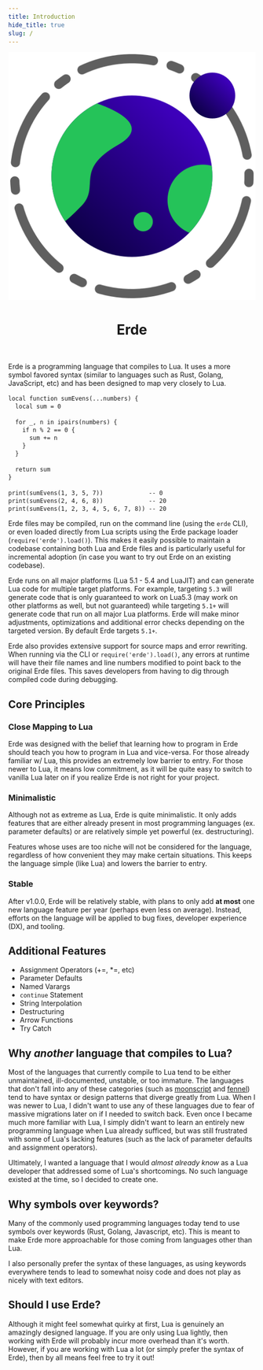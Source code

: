 ```yaml
---
title: Introduction
hide_title: true
slug: /
---
```


<center>

![Erde Logo](../../static/logo.svg)

# Erde

</center>

<br />

Erde is a programming language that compiles to Lua. It uses a more symbol
favored syntax (similar to languages such as Rust, Golang, JavaScript, etc) and
has been designed to map very closely to Lua.

```erde
local function sumEvens(...numbers) {
  local sum = 0

  for _, n in ipairs(numbers) {
    if n % 2 == 0 {
      sum += n
    }
  }

  return sum
}

print(sumEvens(1, 3, 5, 7))             -- 0
print(sumEvens(2, 4, 6, 8))             -- 20
print(sumEvens(1, 2, 3, 4, 5, 6, 7, 8)) -- 20
```

Erde files may be compiled, run on the command line (using the `erde` CLI), or
even loaded directly from Lua scripts using the Erde package loader 
(`require('erde').load()`). This makes it easily possible to maintain a
codebase containing both Lua and Erde files and is particularly useful for
incremental adoption (in case you want to try out Erde on an existing codebase).

Erde runs on all major platforms (Lua 5.1 - 5.4 and LuaJIT) and can generate
Lua code for multiple target platforms. For example, targeting `5.3` will
generate code that is only guaranteed to work on Lua5.3 (may work on other
platforms as well, but not guaranteed) while targeting `5.1+` will generate code
that run on all major Lua platforms. Erde will make minor adjustments,
optimizations and additional error checks depending on the targeted version. By
default Erde targets `5.1+`.

Erde also provides extensive support for source maps and error rewriting. When
running via the CLI or `require('erde').load()`, any errors at runtime will have
their file names and line numbers modified to point back to the original Erde
files. This saves developers from having to dig through compiled code during
debugging.

## Core Principles

### Close Mapping to Lua

Erde was designed with the belief that learning how to program in Erde should
teach you how to program in Lua and vice-versa. For those already familiar w/
Lua, this provides an extremely low barrier to entry. For those newer to Lua,
it means low commitment, as it will be quite easy to switch to vanilla Lua later
on if you realize Erde is not right for your project.

### Minimalistic

Although not as extreme as Lua, Erde is quite minimalistic. It only adds
features that are either already present in most programming languages
(ex. parameter defaults) or are relatively simple yet powerful (ex. destructuring).

Features whose uses are too niche will not be considered for the language,
regardless of how convenient they may make certain situations. This keeps the
language simple (like Lua) and lowers the barrier to entry.

### Stable

After v1.0.0, Erde will be relatively stable, with plans to only add **at most**
one new language feature per year (perhaps even less on average). Instead,
efforts on the language will be applied to bug fixes, developer experience (DX),
and tooling.

## Additional Features

- Assignment Operators (+=, *=, etc)
- Parameter Defaults
- Named Varargs
- `continue` Statement
- String Interpolation
- Destructuring
- Arrow Functions
- Try Catch

## Why _another_ language that compiles to Lua?

Most of the languages that currently compile to Lua tend to be either
unmaintained, ill-documented, unstable, or too immature. The languages that
don't fall into any of these categories (such as [moonscript](https://moonscript.org)
and [fennel](https://fennel-lang.org)) tend to have syntax or design patterns
that diverge greatly from Lua. When I was newer to Lua, I didn't want to use any
of these languages due to fear of massive migrations later on if I needed to
switch back. Even once I became much more familiar with Lua, I simply didn't
want to learn an entirely new programming language when Lua already sufficed,
but was still frustrated with some of Lua's lacking features (such as the lack
of parameter defaults and assignment operators).

Ultimately, I wanted a language that I would _almost already know_ as a Lua
developer that addressed some of Lua's shortcomings. No such language existed
at the time, so I decided to create one.

## Why symbols over keywords?

Many of the commonly used programming languages today tend to use symbols over
keywords (Rust, Golang, Javascript, etc). This is meant to make Erde more
approachable for those coming from languages other than Lua.

I also personally prefer the syntax of these languages, as using keywords
everywhere tends to lead to somewhat noisy code and does not play as nicely with
text editors.

## Should I use Erde?

Although it might feel somewhat quirky at first, Lua is genuinely an amazingly
designed language. If you are only using Lua lightly, then working with Erde
will probably incur more overhead than it's worth. However, if you are working
with Lua a lot (or simply prefer the syntax of Erde), then by all means feel
free to try it out!
